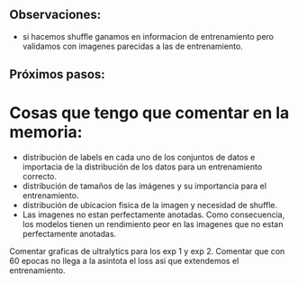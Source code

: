 ## Observaciones:
- si hacemos shuffle ganamos en informacion de entrenamiento pero validamos con imagenes parecidas a las de entrenamiento.

## Próximos pasos:

# Cosas que tengo que comentar en la memoria:
- distribución de labels en cada uno de los conjuntos de datos e importacia de la distribución de los datos para un entrenamiento correcto.
- distribución de tamaños de las imágenes y su importancia para el entrenamiento.
- distribución de ubicacion fisica de la imagen y necesidad de shuffle.
- Las imagenes no estan perfectamente anotadas. Como consecuencia, los modelos tienen un rendimiento peor en las imagenes que no estan perfectamente anotadas.



Comentar graficas de ultralytics para los exp 1 y exp 2. Comentar que con 60 epocas no llega a la asintota el loss asi que extendemos el entrenamiento.